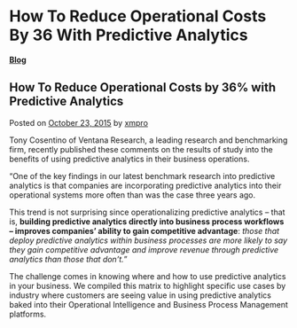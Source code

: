 # How To Reduce Operational Costs By 36 With Predictive Analytics

[**Blog**](https://xmpro.com/category/blog/)

## How To Reduce Operational Costs by 36% with Predictive Analytics

Posted on [October 23, 2015](https://xmpro.com/how-to-reduce-operational-costs-by-36-with-predictive-analytics/) by [xmpro](https://xmpro.com/author/xmpro/)

Tony Cosentino of Ventana Research, a leading research and benchmarking firm, recently published these comments on the results of study into the benefits of using predictive analytics in their business operations.

“One of the key findings in our latest benchmark research into predictive analytics is that companies are incorporating predictive analytics into their operational systems more often than was the case three years ago.

This trend is not surprising since operationalizing predictive analytics – that is, **building predictive analytics directly into business process workflows – improves companies’ ability to gain competitive advantage**: _those that deploy predictive analytics within business processes are more likely to say they gain competitive advantage and improve revenue through predictive analytics than those that don’t._”

The challenge comes in knowing where and how to use predictive analytics in your business. We compiled this matrix to highlight specific use cases by industry where customers are seeing value in using predictive analytics baked into their Operational Intelligence and Business Process Management platforms.

